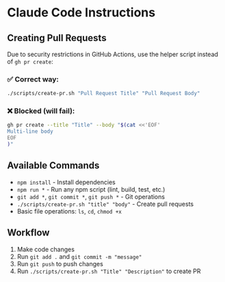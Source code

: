 # Claude Code Instructions

## Creating Pull Requests

Due to security restrictions in GitHub Actions, use the helper script instead of `gh pr create`:

### ✅ Correct way:
```bash
./scripts/create-pr.sh "Pull Request Title" "Pull Request Body"
```

### ❌ Blocked (will fail):
```bash
gh pr create --title "Title" --body "$(cat <<'EOF'
Multi-line body
EOF
)"
```

## Available Commands

- `npm install` - Install dependencies
- `npm run *` - Run any npm script (lint, build, test, etc.)
- `git add *`, `git commit *`, `git push *` - Git operations
- `./scripts/create-pr.sh "title" "body"` - Create pull requests
- Basic file operations: `ls`, `cd`, `chmod +x`

## Workflow

1. Make code changes
2. Run `git add .` and `git commit -m "message"`
3. Run `git push` to push changes
4. Run `./scripts/create-pr.sh "Title" "Description"` to create PR